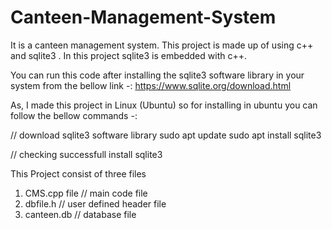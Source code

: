 # Canteen-Management-System
It is a canteen management system. 
This project is made up of using c++ and sqlite3 .
In this project sqlite3 is embedded with c++.

You can run this code after installing the sqlite3 software library in your system from the bellow link -:
https://www.sqlite.org/download.html

As, I made this project in Linux (Ubuntu) so for installing in ubuntu you can follow the bellow commands -:

// download sqlite3 software library
sudo apt update
sudo apt install sqlite3

// checking successfull install
sqlite3

This Project consist of three files

1. CMS.cpp file   // main code file
2. dbfile.h       // user defined header file
3. canteen.db     // database file
